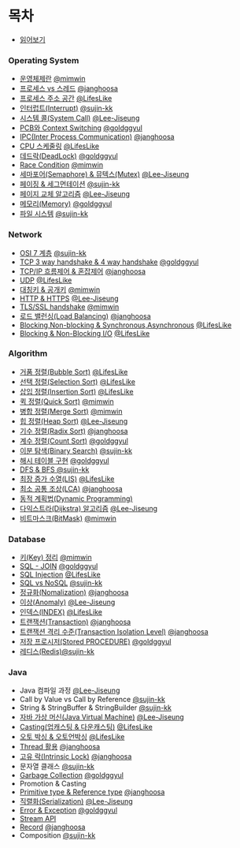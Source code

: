 # 목차

- [읽어보기](README.md)

### Operating System

- [운영체제란](Operating%20System/%EC%9A%B4%EC%98%81%EC%B2%B4%EC%A0%9C%EB%9E%80) [@mimwin](https://github.com/mimwin)
- [프로세스 vs 스레드](Operating%20System/%ED%94%84%EB%A1%9C%EC%84%B8%EC%8A%A4%20vs%20%EC%8A%A4%EB%A0%88%EB%93%9C) [@janghoosa](https://github.com/janghoosa)
- [프로세스 주소 공간](Operating%20System/%ED%94%84%EB%A1%9C%EC%84%B8%EC%8A%A4%20%EC%A3%BC%EC%86%8C%20%EA%B3%B5%EA%B0%84) [@LifesLike](https://github.com/LifesLike)
- [인터럽트(Interrupt)](Operating%20System/%EC%9D%B8%ED%84%B0%EB%9F%BD%ED%8A%B8) [@sujin-kk](https://github.com/sujin-kk)
- [시스템 콜(System Call)](Operating%20System/%EC%8B%9C%EC%8A%A4%ED%85%9C%20%EC%BD%9C) [@Lee-Jiseung](https://github.com/Lee-Jiseung)
- [PCB와 Context Switching](Operating%20System/PCB%20%26%20Context%20Switching) [@goldggyul](https://github.com/goldggyul)
- [IPC(Inter Process Communication)](Operating%20System/IPC) [@janghoosa](https://github.com/janghoosa)
- [CPU 스케줄링](Operating%20System/CPU%20스케줄링) [@LifesLike](https://github.com/LifesLike)
- [데드락(DeadLock)](Operating%20System/%EB%8D%B0%EB%93%9C%EB%9D%BD) [@goldggyul](https://github.com/goldggyul)
- [Race Condition](Operating%20System/Race%20Condition) [@mimwin](https://github.com/mimwin)
- [세마포어(Semaphore) & 뮤텍스(Mutex)](<Operating%20System/%EC%84%B8%EB%A7%88%ED%8F%AC%EC%96%B4(Semaphore)%20%26%20%EB%AE%A4%ED%85%8D%EC%8A%A4(Mutex)>) [@Lee-Jiseung](https://github.com/Lee-Jiseung)
- [페이징 & 세그먼테이션](Operating%20System/%ED%8E%98%EC%9D%B4%EC%A7%95%20%26%20%EC%84%B8%EA%B7%B8%EB%A8%BC%ED%85%8C%EC%9D%B4%EC%85%98) [@sujin-kk](https://github.com/sujin-kk)
- [페이지 교체 알고리즘](Operating%20System/%ED%8E%98%EC%9D%B4%EC%A7%80%20%EA%B5%90%EC%B2%B4%20%EC%95%8C%EA%B3%A0%EB%A6%AC%EC%A6%98) [@Lee-Jiseung](https://github.com/Lee-Jiseung)
- [메모리(Memory)](Operating%20System/%EB%A9%94%EB%AA%A8%EB%A6%AC) [@goldggyul](https://github.com/goldggyul)
- [파일 시스템](Operating%20System/%ED%8C%8C%EC%9D%BC%EC%8B%9C%EC%8A%A4%ED%85%9C) [@sujin-kk](https://github.com/sujin-kk)

### Network

- [OSI 7 계층](Network/OSI7%EA%B3%84%EC%B8%B5) [@sujin-kk](https://github.com/sujin-kk)
- [TCP 3 way handshake & 4 way handshake](Network/TCP%203%20way%20handshake%20%26%204%20way%20handshake) [@goldggyul](https://github.com/goldggyul)
- [TCP/IP 흐름제어 & 혼잡제어](Network/TCP:IP%20%ED%9D%90%EB%A6%84%EC%A0%9C%EC%96%B4%20%26%20%ED%98%BC%EC%9E%A1%EC%A0%9C%EC%96%B4) [@janghoosa](https://github.com/janghoosa)
- [UDP](Network/UDP) [@LifesLike](https://github.com/LifesLike)
- [대칭키 & 공개키](Network/%EB%8C%80%EC%B9%AD%ED%82%A4%20%26%20%EA%B3%B5%EA%B0%9C%ED%82%A4) [@mimwin](https://github.com/mimwin)
- [HTTP & HTTPS](Network/HTTP%20%26%20HTTPS) [@Lee-Jiseung](https://github.com/Lee-Jiseung)
- [TLS/SSL handshake](Network/TLS%20%26%20SSL%20HandShake) [@mimwin](https://github.com/mimwin)
- [로드 밸런싱(Load Balancing)](<Network/%EB%A1%9C%EB%93%9C%20%EB%B0%B8%EB%9F%B0%EC%8B%B1(Load%20Balancing)>) [@janghoosa](https://github.com/janghoosa)
- [Blocking,Non-blocking & Synchronous,Asynchronous](Network/Blocking%2C%20Non-Blocking#blocking-non-blocking) [@LifesLike](https://github.com/LifesLike)
- [Blocking & Non-Blocking I/O](Network/Blocking%2C%20Non-Blocking#blocking-io-vs-non-blocking-io) [@LifesLike](https://github.com/LifesLike)

### Algorithm
- [거품 정렬(Bubble Sort)](Algorithm/%EA%B1%B0%ED%92%88%20%26%20%EC%84%A0%ED%83%9D%20%26%20%EC%82%BD%EC%9E%85%EC%A0%95%EB%A0%AC) [@LifesLike](https://github.com/LifesLike)
- [선택 정렬(Selection Sort)](Algorithm/%EA%B1%B0%ED%92%88%20%26%20%EC%84%A0%ED%83%9D%20%26%20%EC%82%BD%EC%9E%85%EC%A0%95%EB%A0%AC) [@LifesLike](https://github.com/LifesLike)
- [삽입 정렬(Insertion Sort)](Algorithm/%EA%B1%B0%ED%92%88%20%26%20%EC%84%A0%ED%83%9D%20%26%20%EC%82%BD%EC%9E%85%EC%A0%95%EB%A0%AC) [@LifesLike](https://github.com/LifesLike)
- [퀵 정렬(Quick Sort)](Algorithm/%ED%80%B5%EC%A0%95%EB%A0%AC%20%26%20%EB%B3%91%ED%95%A9%EC%A0%95%EB%A0%AC#%ED%80%B5-%EC%A0%95%EB%A0%ACquick-sort) [@mimwin](https://github.com/mimwin)
- [병합 정렬(Merge Sort)](Algorithm/%ED%80%B5%EC%A0%95%EB%A0%AC%20%26%20%EB%B3%91%ED%95%A9%EC%A0%95%EB%A0%AC#%EB%B3%91%ED%95%A9-%EC%A0%95%EB%A0%ACmerge-sort) [@mimwin](https://github.com/mimwin)
- [힙 정렬(Heap Sort)](<Algorithm/%ED%9E%99%20%EC%A0%95%EB%A0%AC(Heap%20Sort)>) [@Lee-Jiseung](https://github.com/Lee-Jiseung)
- [기수 정렬(Radix Sort)](<Algorithm/%EA%B8%B0%EC%88%98%20%EC%A0%95%EB%A0%AC(Radix%20Sort)>) [@janghoosa](https://github.com/janghoosa)
- [계수 정렬(Count Sort)](<Algorithm/%EA%B3%84%EC%88%98%20%EC%A0%95%EB%A0%AC(Count%20Sort)>) [@goldggyul](https://github.com/goldggyul)
- [이분 탐색(Binary Search)](<https://github.com/KUkingClass/cs-class/blob/main/Algorithm/%EC%9D%B4%EB%B6%84%ED%83%90%EC%83%89(Binary%20Search)/README.md>) [@sujin-kk](https://github.com/sujin-kk)
- [해시 테이블 구현](Algorithm/Hash%20Table%20%EA%B5%AC%ED%98%84%ED%95%98%EA%B8%B0) [@goldggyul](https://github.com/goldggyul)
- [DFS & BFS @sujin-kk](https://github.com/KUkingClass/cs-class/blob/main/Algorithm/DFS%20&%20BFS/README.md)
- [최장 증가 수열(LIS)](<Algorithm/최장%20증가%20수열%20(LIS)>) [@LifesLike](https://github.com/LifesLike)
- [최소 공통 조상(LCA)](<Algorithm/%EC%B5%9C%EC%86%8C%20%EA%B3%B5%ED%86%B5%20%EC%A1%B0%EC%83%81(LCA)>) [@janghoosa](https://github.com/janghoosa)
- [동적 계획법(Dynamic Programming)](<https://github.com/KUkingClass/cs-class/blob/main/Algorithm/%EB%8F%99%EC%A0%81%20%EA%B3%84%ED%9A%8D%EB%B2%95(Dynamic%20Programming)/README.md>)
- [다익스트라(Dijkstra) 알고리즘](<Algorithm/%EB%8B%A4%EC%9D%B5%EC%8A%A4%ED%8A%B8%EB%9D%BC(Dijkstra)%20%EC%95%8C%EA%B3%A0%EB%A6%AC%EC%A6%98>) [@Lee-Jiseung](https://github.com/Lee-Jiseung)
- [비트마스크(BitMask)](<https://github.com/KUkingClass/cs-class/blob/main/Algorithm/%EB%B9%84%ED%8A%B8%EB%A7%88%EC%8A%A4%ED%81%AC(BitMask)/README.md>) [@mimwin](https://github.com/mimwin)

### Database

- [키(Key) 정리](Database/%ED%82%A4) [@mimwin](https://github.com/mimwin)
- [SQL - JOIN](Database/SQL%20-%20JOIN) [@goldggyul](https://github.com/goldggyul)
- [SQL Injection](Database/SQL%20인젝션) [@LifesLike](https://github.com/LifesLike)
- [SQL vs NoSQL](Database/NoSQL) [@sujin-kk](https://github.com/sujin-kk)
- [정규화(Nomalization)](Database/%EC%A0%95%EA%B7%9C%ED%99%94) [@janghoosa](https://github.com/janghoosa)
- [이상(Anomaly)](<Database/%EC%9D%B4%EC%83%81(Anomaly)>) [@Lee-Jiseung](https://github.com/Lee-Jiseung)
- [인덱스(INDEX)](Database/인덱스) [@LifesLike](https://github.com/LifesLike)
- [트랜잭션(Transaction)](<Database/%ED%8A%B8%EB%9E%9C%EC%9E%AD%EC%85%98(Transaction)>) [@janghoosa](https://github.com/janghoosa)
- [트랜잭션 격리 수준(Transaction Isolation Level)](Database/%ED%8A%B8%EB%9E%9C%EC%9E%AD%EC%85%98%20%EA%B2%A9%EB%A6%AC%20%EC%88%98%EC%A4%80) [@janghoosa](https://github.com/janghoosa)
- [저장 프로시저(Stored PROCEDURE)](<Database/%EC%A0%80%EC%9E%A5%20%ED%94%84%EB%A1%9C%EC%8B%9C%EC%A0%80(Stored%20PROCEDURE)>) [@goldggyul](https://github.com/goldggyul)
- [레디스(Redis)@sujin-kk](Database/Redis)

### Java

- Java 컴파일 과정 [@Lee-Jiseung](https://github.com/Lee-Jiseung)
- Call by Value vs Call by Reference [@sujin-kk](https://github.com/sujin-kk)
- String & StringBuffer & StringBuilder [@sujin-kk](https://github.com/sujin-kk)
- [자바 가상 머신(Java Virtual Machine)](<Java/%EC%9E%90%EB%B0%94%20%EA%B0%80%EC%83%81%20%EB%A8%B8%EC%8B%A0(Java%20Virtual%20Machine)>) [@Lee-Jiseung](https://github.com/Lee-Jiseung)
- [Casting(업캐스팅 & 다운캐스팅)](Java/타입%20캐스팅%20%26%20오토%20박싱) [@LifesLike](https://github.com/LifesLike)
- [오토 박싱 & 오토언박싱](Java/타입%20캐스팅%20%26%20오토%20박싱) [@LifesLike](https://github.com/LifesLike)
- [Thread 활용](Java/Thread%20%26%20Lock) [@janghoosa](https://github.com/janghoosa)
- [고유 락(Intrinsic Lock)](Java/Thread%20%26%20Lock) [@janghoosa](https://github.com/janghoosa)
- 문자열 클래스 [@sujin-kk](https://github.com/sujin-kk)
- [Garbage Collection](Java/Garbage%20Collection) [@goldggyul](https://github.com/goldggyul)
- Promotion & Casting
- [Primitive type & Reference type](https://github.com/KUkingClass/cs-class/blob/main/Java/PrimitiveType%20and%20Record/Primitive%20type%2C%20Record.md) [@janghoosa](https://github.com/janghoosa)
- [직렬화(Serialization)](<Java/%EC%A7%81%EB%A0%AC%ED%99%94(Serialization)>) [@Lee-Jiseung](https://github.com/Lee-Jiseung)
- [Error & Exception](Java/Error%20%26%20Exception) [@goldggyul](https://github.com/goldggyul)
- [Stream API](Java/%EC%8A%A4%ED%8A%B8%EB%A6%BC%20API)
- [Record](https://github.com/KUkingClass/cs-class/blob/main/Java/PrimitiveType%20and%20Record/Primitive%20type%2C%20Record.md) [@janghoosa](https://github.com/janghoosa)
- Composition [@sujin-kk](https://github.com/sujin-kk)
